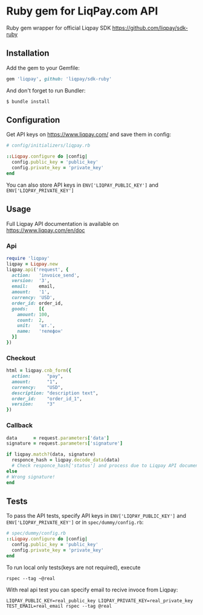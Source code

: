 # Ruby gem for LiqPay.com API

Ruby gem wrapper for official Liqpay SDK https://github.com/liqpay/sdk-ruby

## Installation

Add the gem to your Gemfile:

```ruby
gem 'liqpay', github: 'liqpay/sdk-ruby'
```

And don't forget to run Bundler:

```shell
$ bundle install
```

## Configuration

Get API keys on https://www.liqpay.com/ and save them in config:
 
```ruby
# config/initializers/liqpay.rb

::Liqpay.configure do |config|
  config.public_key = 'public_key'
  config.private_key = 'private_key'
end
```

You can also store API keys in `ENV['LIQPAY_PUBLIC_KEY']` and `ENV['LIQPAY_PRIVATE_KEY']`

## Usage

Full Liqpay API documentation is available on https://www.liqpay.com/en/doc

### Api

```ruby
require 'liqpay'
liqpay = Liqpay.new
liqpay.api('request', {
  action:   'invoice_send',
  version:  '3',
  email:    email,
  amount:   '1',
  currency: 'USD',
  order_id: order_id,
  goods:    [{
    amount: 100,
    count:  2,
    unit:   'шт.',
    name:   'телефон'
  }]
})
```

### Checkout

```ruby
html = liqpay.cnb_form({
  action:      "pay",
  amount:      "1",
  currency:    "USD",
  description: "description text",
  order_id:    "order_id_1",
  version:     "3"
})
```

### Callback

```ruby
data      = request.parameters['data']
signature = request.parameters['signature']

if liqpay.match?(data, signature)
  responce_hash = liqpay.decode_data(data)
  # Check responce_hash['status'] and process due to Liqpay API documentation.
else
# Wrong signature!
end
```

## Tests

To pass the API tests, specify API keys in `ENV['LIQPAY_PUBLIC_KEY']` and `ENV['LIQPAY_PRIVATE_KEY']`
or in `spec/dummy/config.rb`:

```ruby
# spec/dummy/config.rb
::Liqpay.configure do |config|
  config.public_key = 'public_key'
  config.private_key = 'private_key'
end
```
To run local only tests(keys are not required), execute
```
rspec --tag ~@real
```

With real api test you can specify email to recive invoce from Liqpay:
```
LIQPAY_PUBLIC_KEY=real_public_key LIQPAY_PRIVATE_KEY=real_private_key TEST_EMAIL=real_email rspec --tag @real
```
